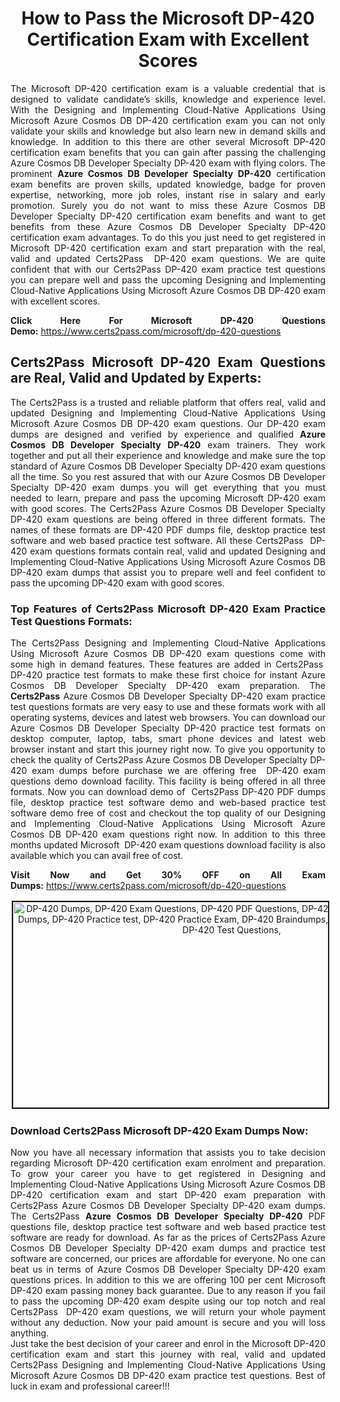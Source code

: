 <h1 style="text-align: center;"><strong>How to Pass the Microsoft DP-420 Certification Exam with Excellent Scores</strong></h1>

<p style="text-align: justify;">The Microsoft DP-420 certification exam is a valuable credential that is designed to validate candidate’s skills, knowledge and experience level. With the Designing and Implementing Cloud-Native Applications Using Microsoft Azure Cosmos DB DP-420 certification exam you can not only validate your skills and knowledge but also learn new in demand skills and knowledge. In addition to this there are other several Microsoft DP-420 certification exam benefits that you can gain after passing the challenging Azure Cosmos DB Developer Specialty DP-420 exam with flying colors. The prominent <strong>Azure Cosmos DB Developer Specialty DP-420</strong> certification exam benefits are proven skills, updated knowledge, badge for proven expertise, networking, more job roles, instant rise in salary and early promotion. Surely you do not want to miss these Azure Cosmos DB Developer Specialty DP-420 certification exam benefits and want to get benefits from these Azure Cosmos DB Developer Specialty DP-420 certification exam advantages. To do this you just need to get registered in Microsoft DP-420 certification exam and start preparation with the real, valid and updated Certs2Pass  DP-420 exam questions. We are quite confident that with our Certs2Pass DP-420 exam practice test questions you can prepare well and pass the upcoming Designing and Implementing Cloud-Native Applications Using Microsoft Azure Cosmos DB DP-420 exam with excellent scores.</p>

<p style="text-align: justify;"><strong>Click Here For Microsoft DP-420 Questions Demo:</strong> <a href="https://www.certs2pass.com/microsoft/dp-420-questions">https://www.certs2pass.com/microsoft/dp-420-questions</a></p>

<h2 style="text-align: justify;"><strong>Certs2Pass Microsoft DP-420 Exam Questions are Real, Valid and Updated by Experts:</strong></h2>

<p style="text-align: justify;">The Certs2Pass is a trusted and reliable platform that offers real, valid and updated Designing and Implementing Cloud-Native Applications Using Microsoft Azure Cosmos DB DP-420 exam questions. Our DP-420 exam dumps are designed and verified by experience and qualified <strong>Azure Cosmos DB Developer Specialty DP-420</strong> exam trainers. They work together and put all their experience and knowledge and make sure the top standard of Azure Cosmos DB Developer Specialty DP-420 exam questions all the time. So you rest assured that with our Azure Cosmos DB Developer Specialty DP-420 exam dumps you will get everything that you must needed to learn, prepare and pass the upcoming Microsoft DP-420 exam with good scores. The Certs2Pass Azure Cosmos DB Developer Specialty DP-420 exam questions are being offered in three different formats. The names of these formats are DP-420 PDF dumps file, desktop practice test software and web based practice test software. All these Certs2Pass  DP-420 exam questions formats contain real, valid and updated Designing and Implementing Cloud-Native Applications Using Microsoft Azure Cosmos DB DP-420 exam dumps that assist you to prepare well and feel confident to pass the upcoming DP-420 exam with good scores.</p>

<h3 style="text-align: justify;"><strong>Top Features of Certs2Pass Microsoft DP-420 Exam Practice Test Questions Formats:</strong></h3>

<p style="text-align: justify;">The Certs2Pass Designing and Implementing Cloud-Native Applications Using Microsoft Azure Cosmos DB DP-420 exam questions come with some high in demand features. These features are added in Certs2Pass  DP-420 practice test formats to make these first choice for instant Azure Cosmos DB Developer Specialty DP-420 exam preparation. The <strong>Certs2Pass</strong> Azure Cosmos DB Developer Specialty DP-420 exam practice test questions formats are very easy to use and these formats work with all operating systems, devices and latest web browsers. You can download our Azure Cosmos DB Developer Specialty DP-420 practice test formats on desktop computer, laptop, tabs, smart phone devices and latest web browser instant and start this journey right now. To give you opportunity to check the quality of Certs2Pass Azure Cosmos DB Developer Specialty DP-420 exam dumps before purchase we are offering free  DP-420 exam questions demo download facility. This facility is being offered in all three formats. Now you can download demo of  Certs2Pass DP-420 PDF dumps file, desktop practice test software demo and web-based practice test software demo free of cost and checkout the top quality of our Designing and Implementing Cloud-Native Applications Using Microsoft Azure Cosmos DB DP-420 exam questions right now. In addition to this three months updated Microsoft  DP-420 exam questions download facility is also available which you can avail free of cost. </p>

<p style="text-align: justify;"><strong>Visit Now and Get 30% OFF on All Exam Dumps:</strong> <a href="https://www.certs2pass.com/microsoft/dp-420-questions">https://www.certs2pass.com/microsoft/dp-420-questions</a></p>

<p style="text-align: center;"><img alt="DP-420 Dumps, DP-420 Exam Questions, DP-420 PDF Questions, DP-420 PDF Dumps, DP-420 Exam Dumps, DP-420 Practice test, DP-420 Practice Exam, DP-420 Braindumps, DP-420 Practice Questions, DP-420 Test Questions," src="https://i.imgur.com/8DtcaoZ.jpeg/QqpAjtV.jpeg/sSDOqTd.jpeg/zP7RqGO.jpeg/gYT0hJH.jpeg/zP7RqGO.jpeg/RYZZ1AT.jpg" style="height: 329px; width: 700px; border-width: 2px; border-style: solid; margin: 2px;" /></p>

<h3 style="text-align: justify;"><strong>Download Certs2Pass Microsoft DP-420 Exam Dumps Now:</strong></h3>

<p style="text-align: justify;">Now you have all necessary information that assists you to take decision regarding Microsoft DP-420 certification exam enrolment and preparation. To grow your career you have to get registered in Designing and Implementing Cloud-Native Applications Using Microsoft Azure Cosmos DB DP-420 certification exam and start DP-420 exam preparation with Certs2Pass Azure Cosmos DB Developer Specialty DP-420 exam dumps. The Certs2Pass <strong>Azure Cosmos DB Developer Specialty DP-420</strong> PDF questions file, desktop practice test software and web based practice test software are ready for download. As far as the prices of Certs2Pass Azure Cosmos DB Developer Specialty DP-420 exam dumps and practice test software are concerned, our prices are affordable for everyone. No one can beat us in terms of Azure Cosmos DB Developer Specialty DP-420 exam questions prices. In addition to this we are offering 100 per cent Microsoft DP-420 exam passing money back guarantee. Due to any reason if you fail to pass the upcoming DP-420 exam despite using our top notch and real Certs2Pass  DP-420 exam questions, we will return your whole payment without any deduction. Now your paid amount is secure and you will loss anything. <br />
Just take the best decision of your career and enrol in the Microsoft DP-420 certification exam and start this journey with real, valid and updated Certs2Pass Designing and Implementing Cloud-Native Applications Using Microsoft Azure Cosmos DB DP-420 exam practice test questions. Best of luck in exam and professional career!!!</p>
